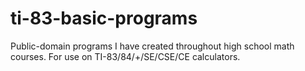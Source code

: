 # ti-83-basic-programs
 Public-domain programs I have created throughout high school math courses. For use on TI-83/84/+/SE/CSE/CE calculators.

